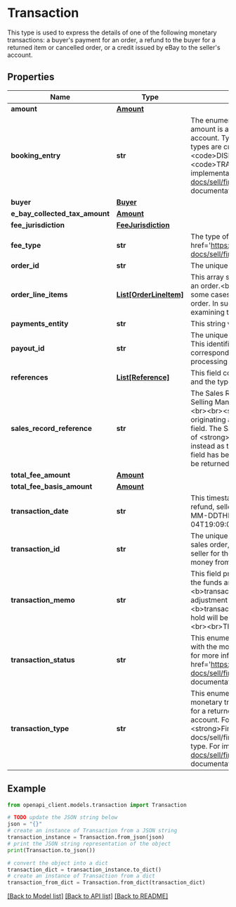 # Transaction

This type is used to express the details of one of the following monetary transactions: a buyer's payment for an order, a refund to the buyer for a returned item or cancelled order, or a credit issued by eBay to the seller's account.

## Properties

Name | Type | Description | Notes
------------ | ------------- | ------------- | -------------
**amount** | [**Amount**](Amount.md) |  | [optional] 
**booking_entry** | **str** | The enumeration value returned in this field indicates if the monetary transaction amount is a (&lt;code&gt;CREDIT&lt;/code&gt;) or a (&lt;code&gt;DEBIT&lt;/code&gt;) to the seller&#39;s account. Typically, the &lt;code&gt;SALE&lt;/code&gt; and &lt;code&gt;CREDIT&lt;/code&gt; transaction types are credits to the seller&#39;s account, and the &lt;code&gt;REFUND&lt;/code&gt;, &lt;code&gt;DISPUTE&lt;/code&gt;, &lt;code&gt;SHIPPING_LABEL&lt;/code&gt;, and &lt;code&gt;TRANSFER&lt;/code&gt; transaction types are debits to the seller&#39;s account. For implementation help, refer to &lt;a href&#x3D;&#39;https://developer.ebay.com/api-docs/sell/finances/types/pay:BookingEntryEnum&#39;&gt;eBay API documentation&lt;/a&gt; | [optional] 
**buyer** | [**Buyer**](Buyer.md) |  | [optional] 
**e_bay_collected_tax_amount** | [**Amount**](Amount.md) |  | [optional] 
**fee_jurisdiction** | [**FeeJurisdiction**](FeeJurisdiction.md) |  | [optional] 
**fee_type** | **str** | The type of fee. For implementation help, refer to &lt;a href&#x3D;&#39;https://developer.ebay.com/api-docs/sell/finances/types/api:FeeTypeEnum&#39;&gt;eBay API documentation&lt;/a&gt; | [optional] 
**order_id** | **str** | The unique identifier of the eBay order associated with the monetary transaction. | [optional] 
**order_line_items** | [**List[OrderLineItem]**](OrderLineItem.md) | This array shows the fees that are deducted from a seller payout for each line item in an order.&lt;br&gt;&lt;br&gt;&lt;span class&#x3D;\&quot;tablenote\&quot;&gt;&lt;strong&gt;Note:&lt;/strong&gt; In some cases, a transaction fee might be returned asynchronously from the associated order. In such cases, you can determine the order to which the fee applies by examining the referenceID value of the fee, which should match the ID of the order. | [optional] 
**payments_entity** | **str** | This string value indicates the entity that is processing  the payment. | [optional] 
**payout_id** | **str** | The unique identifier of the seller payout associated with the monetary transaction. This identifier is generated once eBay begins processing the payout for the corresponding order. This field will not be returned if eBay has not yet begun processing the payout for an order. | [optional] 
**references** | [**List[Reference]**](Reference.md) | This field contains reference information for the transaction fee. This includes an ID and the type of ID provided (such as item ID). | [optional] 
**sales_record_reference** | **str** | The Sales Record Number associated with a sales order. Sales Record Numbers are Selling Manager/Selling Manager Pro identifiers that are created at order checkout.&lt;br&gt;&lt;br&gt;&lt;span class&#x3D;\&quot;tablenote\&quot;&gt;&lt;strong&gt;Note:&lt;/strong&gt; For all orders originating after February 1, 2020, a value of &lt;code&gt;0&lt;/code&gt; will be returned in this field. The Sales Record Number field has also been removed from Seller Hub. Instead of &lt;strong&gt;salesRecordReference&lt;/strong&gt;, depend on &lt;strong&gt;orderId&lt;/strong&gt; instead as the identifier of the order. The &lt;strong&gt;salesRecordReference&lt;/strong&gt; field has been scheduled for deprecation, and a date for when this field will no longer be returned at all will be announced soon.&lt;/span&gt; | [optional] 
**total_fee_amount** | [**Amount**](Amount.md) |  | [optional] 
**total_fee_basis_amount** | [**Amount**](Amount.md) |  | [optional] 
**transaction_date** | **str** | This timestamp indicates when the monetary transaction (order purchase, buyer refund, seller credit) occurred. The following (UTC) format is used: &lt;code&gt;YYYY-MM-DDTHH:MM:SS.SSSZ&lt;/code&gt;. For example, &lt;code&gt;2015-08-04T19:09:02.768Z&lt;/code&gt;. | [optional] 
**transaction_id** | **str** | The unique identifier of the monetary transaction. A monetary transaction can be a sales order, an order refund to the buyer, a credit to the seller&#39;s account, a debit to the seller for the purchase of a shipping label, or a transaction where eBay recouped money from the seller if the seller lost a buyer-initiated payment dispute. | [optional] 
**transaction_memo** | **str** | This field provides more details on shipping label transactions and transactions where the funds are being held by eBay. For shipping label transactions, the &lt;b&gt;transactionMemo&lt;/b&gt; gives details about a purchase, a refund, or a price adjustment to the cost of the shipping label. For on-hold transactions, the &lt;b&gt;transactionMemo&lt;/b&gt; provides information on the reason for the hold or when the hold will be released (e.g., \&quot;Funds on hold. Estimated release on Jun 1\&quot;).&lt;br&gt;&lt;br&gt;This field is only returned if applicable/available. | [optional] 
**transaction_status** | **str** | This enumeration value indicates the current status of the seller payout associated with the monetary transaction. See the &lt;code&gt;TransactionStatusEnum&lt;/code&gt; type for more information on the different states. For implementation help, refer to &lt;a href&#x3D;&#39;https://developer.ebay.com/api-docs/sell/finances/types/pay:TransactionStatusEnum&#39;&gt;eBay API documentation&lt;/a&gt; | [optional] 
**transaction_type** | **str** | This enumeration value indicates the type of monetary transaction. Examples of monetary transactions include a buyer&#39;s payment for an order, a refund to the buyer for a returned item or cancelled order, or a credit issued by eBay to the seller&#39;s account. For a complete list of monetary transaction types within the &lt;strong&gt;Finances API&lt;/strong&gt;, see the &lt;a href&#x3D;\&quot;/api-docs/sell/finances/types/pay:TransactionTypeEnum\&quot;&gt;TransactionTypeEnum&lt;/a&gt; type. For implementation help, refer to &lt;a href&#x3D;&#39;https://developer.ebay.com/api-docs/sell/finances/types/pay:TransactionTypeEnum&#39;&gt;eBay API documentation&lt;/a&gt; | [optional] 

## Example

```python
from openapi_client.models.transaction import Transaction

# TODO update the JSON string below
json = "{}"
# create an instance of Transaction from a JSON string
transaction_instance = Transaction.from_json(json)
# print the JSON string representation of the object
print(Transaction.to_json())

# convert the object into a dict
transaction_dict = transaction_instance.to_dict()
# create an instance of Transaction from a dict
transaction_from_dict = Transaction.from_dict(transaction_dict)
```
[[Back to Model list]](../README.md#documentation-for-models) [[Back to API list]](../README.md#documentation-for-api-endpoints) [[Back to README]](../README.md)



